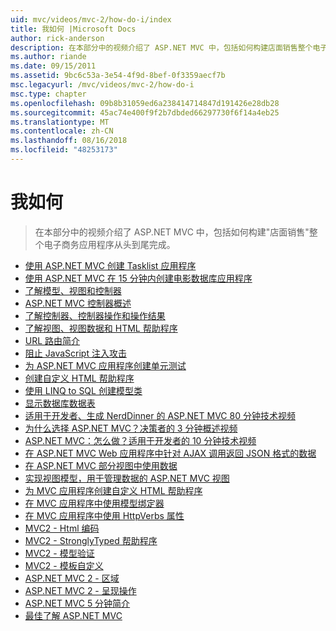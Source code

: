 ```yaml
---
uid: mvc/videos/mvc-2/how-do-i/index
title: 我如何 |Microsoft Docs
author: rick-anderson
description: 在本部分中的视频介绍了 ASP.NET MVC 中，包括如何构建店面销售整个电子商务应用程序从头到尾完成。
ms.author: riande
ms.date: 09/15/2011
ms.assetid: 9bc6c53a-3e54-4f9d-8bef-0f3359aecf7b
msc.legacyurl: /mvc/videos/mvc-2/how-do-i
msc.type: chapter
ms.openlocfilehash: 09b8b31059ed6a238414714847d191426e28db28
ms.sourcegitcommit: 45ac74e400f9f2b7dbded66297730f6f14a4eb25
ms.translationtype: MT
ms.contentlocale: zh-CN
ms.lasthandoff: 08/16/2018
ms.locfileid: "48253173"
---
```

<a name="how-do-i"></a>我如何
====================
> 在本部分中的视频介绍了 ASP.NET MVC 中，包括如何构建"店面销售"整个电子商务应用程序从头到尾完成。


- [使用 ASP.NET MVC 创建 Tasklist 应用程序](creating-a-tasklist-application-with-aspnet-mvc.md)
- [使用 ASP.NET MVC 在 15 分钟内创建电影数据库应用程序](creating-a-movie-database-application-in-15-minutes-with-aspnet-mvc.md)
- [了解模型、视图和控制器](understanding-models-views-and-controllers.md)
- [ASP.NET MVC 控制器概述](aspnet-mvc-controller-overview.md)
- [了解控制器、控制器操作和操作结果](understanding-controllers-controller-actions-and-action-results.md)
- [了解视图、视图数据和 HTML 帮助程序](understanding-views-view-data-and-html-helpers.md)
- [URL 路由简介](an-introduction-to-url-routing.md)
- [阻止 JavaScript 注入攻击](preventing-javascript-injection-attacks.md)
- [为 ASP.NET MVC 应用程序创建单元测试](creating-unit-tests-for-aspnet-mvc-applications.md)
- [创建自定义 HTML 帮助程序](creating-custom-html-helpers.md)
- [使用 LINQ to SQL 创建模型类](creating-model-classes-with-linq-to-sql.md)
- [显示数据库数据表](displaying-a-table-of-database-data.md)
- [适用于开发者、生成 NerdDinner 的 ASP.NET MVC 80 分钟技术视频](what-is-aspnet-mvc-80-minute-technical-video-for-developers-building-nerddinner.md)
- [为什么选择 ASP.NET MVC？决策者的 3 分钟概述视频](why-aspnet-mvc-3-minute-overview-video-for-decision-makers.md)
- [ASP.NET MVC：怎么做？适用于开发者的 10 分钟技术视频](aspnet-mvc-how-10-minute-technical-video-for-developers.md)
- [在 ASP.NET MVC Web 应用程序中针对 AJAX 调用返回 JSON 格式的数据](how-do-i-return-json-formatted-data-for-an-ajax-call-in-an-aspnet-mvc-web-application.md)
- [在 ASP.NET MVC 部分视图中使用数据](how-do-i-work-with-data-in-aspnet-mvc-partial-views.md)
- [实现视图模型，用于管理数据的 ASP.NET MVC 视图](how-do-i-implement-view-models-to-manage-data-for-aspnet-mvc-views.md)
- [为 MVC 应用程序创建自定义 HTML 帮助程序](how-do-i-create-a-custom-html-helper-for-an-mvc-application.md)
- [在 MVC 应用程序中使用模型绑定器](how-do-i-work-with-model-binders-in-an-mvc-application.md)
- [在 MVC 应用程序中使用 HttpVerbs 属性](how-do-i-use-httpverbs-attributes-in-an-mvc-application.md)
- [MVC2 - Html 编码](mvc2-html-encoding.md)
- [MVC2 - StronglyTyped 帮助程序](mvc2-stronglytyped-helpers.md)
- [MVC2 - 模型验证](mvc2-model-validation.md)
- [MVC2 - 模板自定义](mvc2-template-customization.md)
- [ASP.NET MVC 2 - 区域](aspnet-mvc-2-areas.md)
- [ASP.NET MVC 2 - 呈现操作](aspnet-mvc-2-render-action.md)
- [ASP.NET MVC 5 分钟简介](5-minute-introduction-to-aspnet-mvc.md)
- [最佳了解 ASP.NET MVC](how-to-best-learn-asp-net-mvc.md)
